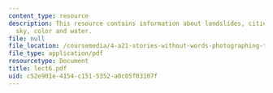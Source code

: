 ```yaml
---
content_type: resource
description: This resource contains information about landslides, cities at night,
  sky, color and water.
file: null
file_location: /coursemedia/4-a21-stories-without-words-photographing-the-first-year-fall-2006/c52e901e4154c1515352a0c05f03107f_lect6.pdf
file_type: application/pdf
resourcetype: Document
title: lect6.pdf
uid: c52e901e-4154-c151-5352-a0c05f03107f
---
```


